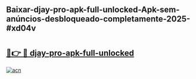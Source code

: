 ## Baixar-djay-pro-apk-full-unlocked-Apk-sem-anúncios-desbloqueado-completamente-2025-#xd04v

# <h2><a href="https://ainizakaria.my?title=djay-pro-apk-full-unlocked&ref=22M">🔗👉 🔴 djay-pro-apk-full-unlocked</a></h2>

[![acn](https://github.com/user-attachments/assets/0f9c940e-d8b0-45ae-aac7-cd30a18b3e1c)](https://ainizakaria.my?title=djay-pro-apk-full-unlocked&ref=22M)

